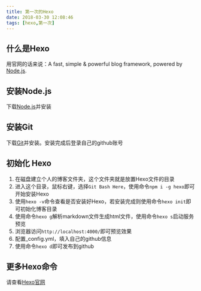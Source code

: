 ```yaml
---
title: 第一次的Hexo
date: 2018-03-30 12:08:46
tags: [hexo,第一次]
---
```

## 什么是Hexo
用官网的话来说：A fast, simple & powerful blog framework, powered by [Node.js](https://nodejs.org/).
## 安装Node.js
下载[Node.js](https://nodejs.org/en/download/)并安装
## 安装Git
下载[Git](https://git-scm.com/downloads)并安装。安装完成后登录自己的github账号
## 初始化 Hexo
1. 在磁盘建立个人的博客文件夹，这个文件夹就是放置Hexo文件的目录  
1. 进入这个目录，鼠标右键，选择`Git Bash Here`，使用命令`npm i -g hexo`即可开始安装Hexo
1. 使用`hexo -v`命令查看是否安装好Hexo，若安装完成则使用命令`hexo init`即可初始化博客目录
1. 使用命令`hexo g`解析markdown文件生成html文件，使用命令`hexo s`启动服务预览
1. 浏览器访问`http://localhost:4000/`即可预览效果
1. 配置_config.yml，填入自己的github信息
1. 使用命令`hexo d`即可发布到github  

## 更多Hexo命令
请查看[Hexo官网](https://hexo.io/)
